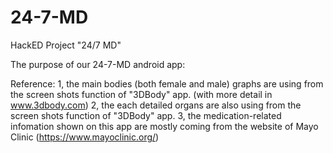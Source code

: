 # 24-7-MD
HackED Project "24/7 MD" 

The purpose of our 24-7-MD android app:









Reference:
1, the main bodies (both female and male) graphs are using from the screen shots function of "3DBody" app. (with more detail in www.3dbody.com)
2, the each detailed organs are also using from the screen shots function of "3DBody" app.
3, the medication-related infomation shown on this app are mostly coming from the website of Mayo Clinic (https://www.mayoclinic.org/)
